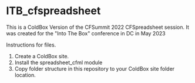 # ITB_cfspreadsheet

This is a ColdBox Version of the CFSummit 2022 CFSpreadsheet session.
It was created for the "Into The Box" conference in DC in May 2023

Instructions for files.

1) Create a ColdBox site.
2) Install the spreadsheet_cfml module
3) Copy folder structure in this repository to your ColdBox site folder location.
